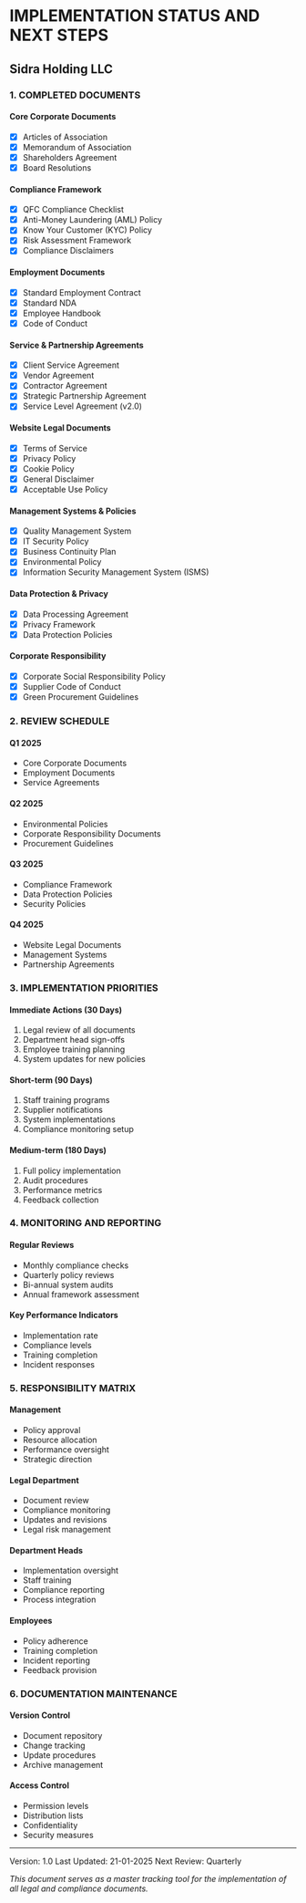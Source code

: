 # IMPLEMENTATION STATUS AND NEXT STEPS
## Sidra Holding LLC

### 1. COMPLETED DOCUMENTS

#### Core Corporate Documents
- [x] Articles of Association
- [x] Memorandum of Association
- [x] Shareholders Agreement
- [x] Board Resolutions

#### Compliance Framework
- [x] QFC Compliance Checklist
- [x] Anti-Money Laundering (AML) Policy
- [x] Know Your Customer (KYC) Policy
- [x] Risk Assessment Framework
- [x] Compliance Disclaimers

#### Employment Documents
- [x] Standard Employment Contract
- [x] Standard NDA
- [x] Employee Handbook
- [x] Code of Conduct

#### Service & Partnership Agreements
- [x] Client Service Agreement
- [x] Vendor Agreement
- [x] Contractor Agreement
- [x] Strategic Partnership Agreement
- [x] Service Level Agreement (v2.0)

#### Website Legal Documents
- [x] Terms of Service
- [x] Privacy Policy
- [x] Cookie Policy
- [x] General Disclaimer
- [x] Acceptable Use Policy

#### Management Systems & Policies
- [x] Quality Management System
- [x] IT Security Policy
- [x] Business Continuity Plan
- [x] Environmental Policy
- [x] Information Security Management System (ISMS)

#### Data Protection & Privacy
- [x] Data Processing Agreement
- [x] Privacy Framework
- [x] Data Protection Policies

#### Corporate Responsibility
- [x] Corporate Social Responsibility Policy
- [x] Supplier Code of Conduct
- [x] Green Procurement Guidelines

### 2. REVIEW SCHEDULE

#### Q1 2025
- Core Corporate Documents
- Employment Documents
- Service Agreements

#### Q2 2025
- Environmental Policies
- Corporate Responsibility Documents
- Procurement Guidelines

#### Q3 2025
- Compliance Framework
- Data Protection Policies
- Security Policies

#### Q4 2025
- Website Legal Documents
- Management Systems
- Partnership Agreements

### 3. IMPLEMENTATION PRIORITIES

#### Immediate Actions (30 Days)
1. Legal review of all documents
2. Department head sign-offs
3. Employee training planning
4. System updates for new policies

#### Short-term (90 Days)
1. Staff training programs
2. Supplier notifications
3. System implementations
4. Compliance monitoring setup

#### Medium-term (180 Days)
1. Full policy implementation
2. Audit procedures
3. Performance metrics
4. Feedback collection

### 4. MONITORING AND REPORTING

#### Regular Reviews
- Monthly compliance checks
- Quarterly policy reviews
- Bi-annual system audits
- Annual framework assessment

#### Key Performance Indicators
- Implementation rate
- Compliance levels
- Training completion
- Incident responses

### 5. RESPONSIBILITY MATRIX

#### Management
- Policy approval
- Resource allocation
- Performance oversight
- Strategic direction

#### Legal Department
- Document review
- Compliance monitoring
- Updates and revisions
- Legal risk management

#### Department Heads
- Implementation oversight
- Staff training
- Compliance reporting
- Process integration

#### Employees
- Policy adherence
- Training completion
- Incident reporting
- Feedback provision

### 6. DOCUMENTATION MAINTENANCE

#### Version Control
- Document repository
- Change tracking
- Update procedures
- Archive management

#### Access Control
- Permission levels
- Distribution lists
- Confidentiality
- Security measures

---
Version: 1.0
Last Updated: 21-01-2025
Next Review: Quarterly

*This document serves as a master tracking tool for the implementation of all legal and compliance documents.* 